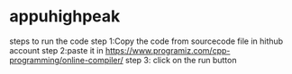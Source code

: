 # appuhighpeak
steps to run the code
step 1:Copy the code from sourcecode file in hithub account
step 2:paste it in https://www.programiz.com/cpp-programming/online-compiler/
step 3: click on the run button
